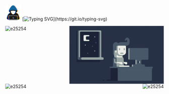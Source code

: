 <picture><img src = "https://github.com/0xAbdulKhalid/0xAbdulKhalid/raw/main/assets/mdImages/about_me.gif" width = 50px></picture> [![Typing SVG](https://readme-typing-svg.herokuapp.com?font=Fira+Code&size=30&duration=2000&pause=1000&color=BB85E3&background=2D2B5200&vCenter=true&height=40&lines=+Hi+%2C+I+am+Jerry;+Welcome+to+my+github+!)](https://git.io/typing-svg)

<div style="display:flex;justify-content:space-between;align:center">
<img  src="https://github-readme-stats.vercel.app/api?username=e25254&show_icons=true&theme=material-palenight&hide_border=true" alt="e25254" />
<img alt="Night Coding" src="https://raw.githubusercontent.com/AVS1508/AVS1508/master/assets/Night-Coding.gif" />
</div>

<div style="display:flex;justify-content:space-between;align:center">
 
  <img  src="https://github-readme-stats.vercel.app/api/top-langs?username=e25254&show_icons=true&theme=material-palenight&hide_border=true&layout=compact" alt="e25254" />
 <img  src="https://github-readme-streak-stats.herokuapp.com/?user=e25254&theme=material-palenight&hide_border=true" alt="e25254" />
</div>
